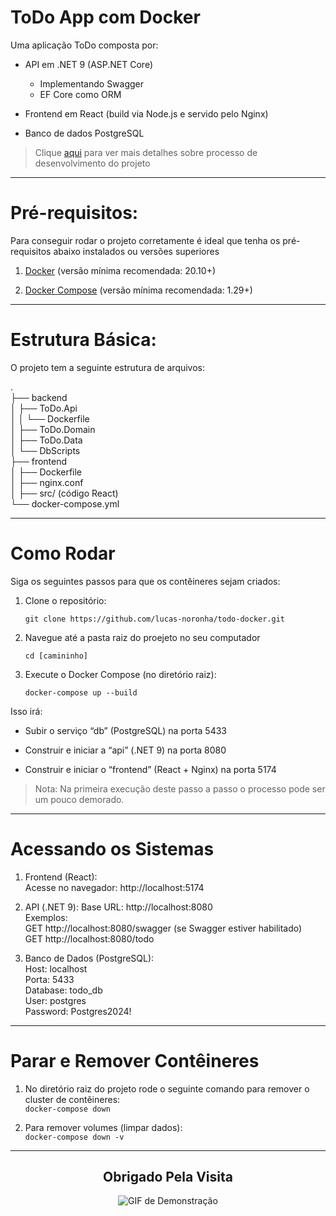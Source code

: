 # ToDo App com Docker

Uma aplicação ToDo composta por:

- API em .NET 9 (ASP.NET Core)
  - Implementando Swagger
  - EF Core como ORM

- Frontend em React (build via Node.js e servido pelo Nginx)

- Banco de dados PostgreSQL

> Clique [aqui](https://github.com/lucas-noronha/todo-docker/blob/main/DESENVOLVIMENTO.md) para ver mais detalhes sobre processo de desenvolvimento do projeto

---

# Pré-requisitos:

Para conseguir rodar o projeto corretamente é ideal que tenha os pré-requisitos abaixo instalados ou versões superiores

1. [Docker](https://docs.docker.com/get-docker/) (versão mínima recomendada: 20.10+)

2. [Docker Compose](https://docs.docker.com/compose/install/) (versão mínima recomendada: 1.29+)

---

# Estrutura Básica:

O projeto tem a seguinte estrutura de arquivos:

. \
├── backend \
│ ├── ToDo.Api \
│ │ └── Dockerfile \
│ ├── ToDo.Domain \
│ ├── ToDo.Data \
│ └── DbScripts \
├── frontend \
│ ├── Dockerfile \
│ ├── nginx.conf \
│ ├── src/ (código React) \
└── docker-compose.yml

---

# Como Rodar

Siga os seguintes passos para que os contêineres sejam criados:

1. Clone o repositório:

    ````git clone https://github.com/lucas-noronha/todo-docker.git ````

2. Navegue até a pasta raiz do proejeto no seu computador

    ````cd [camininho] ````

3. Execute o Docker Compose (no diretório raiz):

    ```` docker-compose up --build ````

Isso irá:

- Subir o serviço “db” (PostgreSQL) na porta 5433

- Construir e iniciar a “api” (.NET 9) na porta 8080

- Construir e iniciar o “frontend” (React + Nginx) na porta 5174

> Nota: Na primeira execução deste passo a passo o processo pode ser um pouco demorado.

---

# Acessando os Sistemas

1. Frontend (React): \
  Acesse no navegador: http://localhost:5174 

2. API (.NET 9):
  Base URL: http://localhost:8080 \
  Exemplos: \
  GET http://localhost:8080/swagger (se Swagger estiver habilitado) \
  GET http://localhost:8080/todo

3. Banco de Dados (PostgreSQL): \
  Host: localhost \
  Porta: 5433 \
  Database: todo_db \
  User: postgres \
  Password: Postgres2024!

---

# Parar e Remover Contêineres
1. No diretório raiz do projeto rode o seguinte comando para remover o cluster de contêineres: \
```` docker-compose down ````

2. Para remover volumes (limpar dados): \
```` docker-compose down -v ````

---

<div align="center">
  <h2>Obrigado Pela Visita</h2>
  <img src="https://i.pinimg.com/originals/83/68/97/836897e81911bce85b058a166e8d47d3.gif" alt="GIF de Demonstração" />
</div>